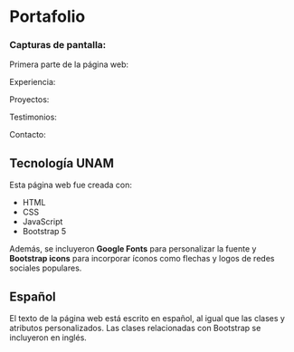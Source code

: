 # Portafolio 

### Capturas de pantalla:

Primera parte de la página web:



Experiencia:



Proyectos:



Testimonios:



Contacto:



## Tecnología UNAM

Esta página web fue creada con:

* HTML
* CSS
* JavaScript 
* Bootstrap 5

Además, se incluyeron **Google Fonts** para personalizar la fuente y **Bootstrap icons** para incorporar íconos como flechas y logos de redes sociales populares. 

## Español

El texto de la página web está escrito en español, al igual que las clases y atributos personalizados. Las clases relacionadas con Bootstrap se incluyeron en inglés.




